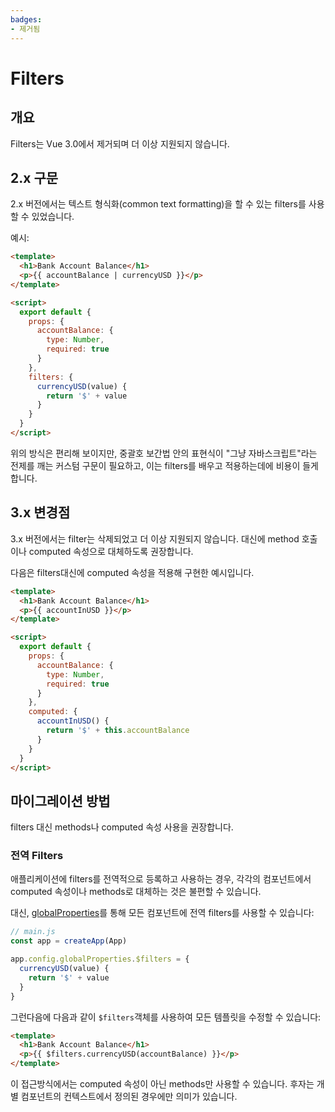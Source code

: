 ```yaml
---
badges:
- 제거됨
---
```


# Filters <migrationbadges badges="$frontmatter.badges"></migrationbadges>

## 개요

Filters는 Vue 3.0에서 제거되며 더 이상 지원되지 않습니다.

## 2.x 구문

2.x 버전에서는 텍스트 형식화(common text formatting)을 할 수 있는 filters를 사용할 수 있었습니다.

예시:

```html
<template>
  <h1>Bank Account Balance</h1>
  <p>{{ accountBalance | currencyUSD }}</p>
</template>

<script>
  export default {
    props: {
      accountBalance: {
        type: Number,
        required: true
      }
    },
    filters: {
      currencyUSD(value) {
        return '$' + value
      }
    }
  }
</script>
```

위의 방식은 편리해 보이지만, 중괄호 보간법 안의 표현식이 "그냥 자바스크립트"라는 전제를 깨는 커스텀 구문이 필요하고, 이는 filters를 배우고 적용하는데에 비용이 들게 합니다.

## 3.x 변경점

3.x 버전에서는 filter는 삭제되었고 더 이상 지원되지 않습니다. 대신에 method 호출이나 computed 속성으로 대체하도록 권장합니다.

다음은 filters대신에 computed 속성을 적용해 구현한 예시입니다.

```html
<template>
  <h1>Bank Account Balance</h1>
  <p>{{ accountInUSD }}</p>
</template>

<script>
  export default {
    props: {
      accountBalance: {
        type: Number,
        required: true
      }
    },
    computed: {
      accountInUSD() {
        return '$' + this.accountBalance
      }
    }
  }
</script>
```

## 마이그레이션 방법

filters 대신 methods나 computed 속성 사용을 권장합니다.

### 전역 Filters

애플리케이션에 filters를 전역적으로 등록하고 사용하는 경우, 각각의 컴포넌트에서 computed 속성이나 methods로 대체하는 것은 불편할 수 있습니다.

대신, [globalProperties](../../api/application-config.html#globalproperties)를 통해 모든 컴포넌트에 전역 filters를 사용할 수 있습니다:

```js
// main.js
const app = createApp(App)

app.config.globalProperties.$filters = {
  currencyUSD(value) {
    return '$' + value
  }
}
```

그런다음에 다음과 같이 `$filters`객체를 사용하여 모든 템플릿을 수정할 수 있습니다:

```html
<template>
  <h1>Bank Account Balance</h1>
  <p>{{ $filters.currencyUSD(accountBalance) }}</p>
</template>
```

이 접근방식에서는 computed 속성이 아닌 methods만 사용할 수 있습니다. 후자는 개별 컴포넌트의 컨텍스트에서 정의된 경우에만 의미가 있습니다.
